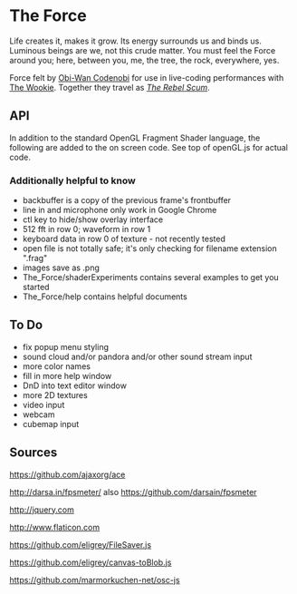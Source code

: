 # The Force

Life creates it, makes it grow. Its energy surrounds us and binds us. Luminous beings are we, not this crude matter. You must feel the Force around you; here, between you, me, the tree, the rock, everywhere, yes.

Force felt by [Obi-Wan Codenobi](http://shawnlawson.com) for use in live-coding performances with [The Wookie](http://ryanrosssmith.com). Together they travel as [_The Rebel Scum_](http://codenobiandwookie.com).

## API

In addition to the standard OpenGL Fragment Shader language, the following are added to the on screen code. See top of openGL.js for actual code.

### Additionally helpful to know

- backbuffer is a copy of the previous frame's frontbuffer
- line in and microphone only work in Google Chrome
- ctl key to hide/show overlay interface
- 512 fft in row 0; waveform in row 1
- keyboard data in row 0 of texture - not recently tested
- open file is not totally safe; it's only checking for filename extension ".frag"
- images save as .png
- The_Force/shaderExperiments contains several examples to get you started
- The_Force/help contains helpful documents

## To Do 

- fix popup menu styling
- sound cloud and/or pandora and/or other sound stream input
- more color names
- fill in more help window
- DnD into text editor window
- more 2D textures
- video input
- webcam 
- cubemap input


## Sources

https://github.com/ajaxorg/ace

http://darsa.in/fpsmeter/ also https://github.com/darsain/fpsmeter

http://jquery.com

http://www.flaticon.com

https://github.com/eligrey/FileSaver.js

https://github.com/eligrey/canvas-toBlob.js

https://github.com/marmorkuchen-net/osc-js

